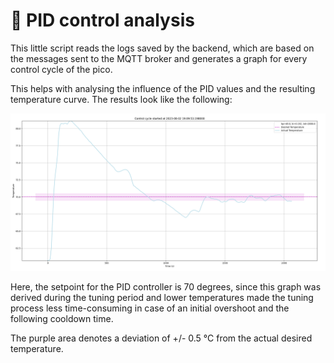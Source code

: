 # 🧐 PID control analysis
This little script reads the logs saved by the backend, which are based on the messages sent to the MQTT broker and generates a graph for every control cycle of the pico.

This helps with analysing the influence of the PID values and the resulting temperature curve. The results look like the following:

![example.png](example.png)

Here, the setpoint for the PID controller is 70 degrees, since this graph was derived during the tuning period and lower temperatures made the tuning process less time-consuming in case of an initial overshoot and the following cooldown time.

The purple area denotes a deviation of +/- 0.5 °C from the actual desired temperature.